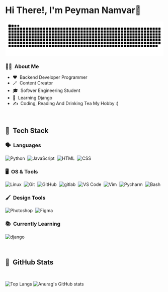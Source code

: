 <h1>Hi There!, I'm Peyman Namvar👋</h1>

<img src="https://raw.githubusercontent.com/platane/snk/output/github-contribution-grid-snake-dark.svg" align="center">

<h3>🧑‍💻 &nbsp;About Me</h3>

- ❤️ &nbsp;Backend Developer Programmer
- 🪄 &nbsp;Content Creator
- 🎓 &nbsp;Softwer Engineering Student
- 🌱 &nbsp;Learning Django
- ✍️ &nbsp;Coding, Reading And Drinking Tea My Hobby :)

<br>

<h2>🔧 &nbsp;Tech Stack</h2>

<h3>🗣️ &nbsp;Languages</h3> 

<p align="left">
  <!-- Languages -->
  <img src="https://cdn.jsdelivr.net/gh/devicons/devicon/icons/python/python-original.svg" title="Python" alt="Python" width="40" height="40"/>&nbsp;
  <img src="https://cdn.jsdelivr.net/gh/devicons/devicon/icons/javascript/javascript-original.svg" title="JavaScript" alt="JavaScript" width="40" height="40"/>&nbsp;
  <img src="https://cdn.jsdelivr.net/gh/devicons/devicon/icons/html5/html5-original.svg" title="HTML5" alt="HTML" width="40" height="40"/>&nbsp;
  <img src="https://cdn.jsdelivr.net/gh/devicons/devicon/icons/css3/css3-original.svg" title="CSS3" alt="CSS" width="40" height="40"/>&nbsp;
</p>


<h3>🖥️&nbsp; OS & Tools</h3>

<p align="left">
  <img src="https://cdn.jsdelivr.net/gh/devicons/devicon/icons/linux/linux-original.svg" title="Linux" alt="Linux" width="40" height="40"/>&nbsp;
  <img src="https://cdn.jsdelivr.net/gh/devicons/devicon/icons/git/git-original.svg" title="Git" alt="Git" width="40" height="40"/>&nbsp;
  <img src="https://encrypted-tbn0.gstatic.com/images?q=tbn:ANd9GcSREZqjWyJx235EV6pe-6GJDN7tFYaT6b-NWE_wSkjWe8VlKj_FHgx86keQjwnGTnEk24I&usqp=CAU" title="GitHub" alt="GitHub" width="40" height="40"/>&nbsp;
  <img src="https://cdn.jsdelivr.net/gh/devicons/devicon@latest/icons/gitlab/gitlab-original.svg" title="gitlab" alt="gitlab" width="40" height="40"/>&nbsp;
  <img src="https://cdn.jsdelivr.net/gh/devicons/devicon/icons/vscode/vscode-original.svg" title="VS Code" alt="VS Code" width="40" height="40"/>&nbsp;
  <img src="https://cdn.jsdelivr.net/gh/devicons/devicon/icons/vim/vim-original.svg" title="Vim" alt="Vim" width="40" height="40"/>&nbsp;
  <img src="https://cdn.jsdelivr.net/gh/devicons/devicon@latest/icons/pycharm/pycharm-original.svg" title="Pycharm" alt="Pycharm" width="40" height="40"/>&nbsp;
  <img src="https://cdn.jsdelivr.net/gh/devicons/devicon@latest/icons/bash/bash-original.svg" title="Bash" alt="Bash" width="40" height="40"/>&nbsp;


</p>

<h3>🖌️&nbsp; Design Tools</h3>

  <img src="https://cdn.jsdelivr.net/gh/devicons/devicon@latest/icons/photoshop/photoshop-original.svg" title="Photoshop" alt="Photoshop" width="40"  height="40"/>&nbsp;
  <img src="https://cdn.jsdelivr.net/gh/devicons/devicon/icons/figma/figma-original.svg" title="Figma" alt="Figma" width="40" height="40"/>&nbsp;


<h3>📚&nbsp; Currently Learning</h3>

<img src="https://cdn.jsdelivr.net/gh/devicons/devicon@latest/icons/django/django-plain.svg" title="django" alt="django" width="40" height="40"/>&nbsp;

<br>

<h2>🔭 &nbsp;GitHub Stats</h2>

<br>

![Top Langs](https://github-readme-stats.vercel.app/api/top-langs/?username=peymannamvar&langs_count=8) ![Anurag's GitHub stats](https://github-readme-stats.vercel.app/api?username=peymannamvar&show_icons=true&bg_color=00000000)

<link rel="stylesheet" type='text/css' href="https://cdn.jsdelivr.net/gh/devicons/devicon@latest/devicon.min.css"
